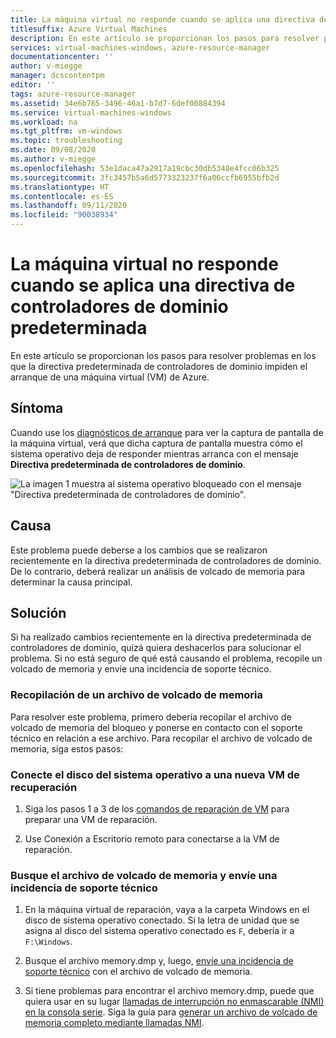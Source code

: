 ```yaml
---
title: La máquina virtual no responde cuando se aplica una directiva de controladores de dominio predeterminada
titlesuffix: Azure Virtual Machines
description: En este artículo se proporcionan los pasos para resolver problemas en los que la directiva de controladores de dominio predeterminados impiden el arranque de una VM de Azure.
services: virtual-machines-windows, azure-resource-manager
documentationcenter: ''
author: v-miegge
manager: dcscontentpm
editor: ''
tags: azure-resource-manager
ms.assetid: 34e6b765-3496-46a1-b7d7-6def00884394
ms.service: virtual-machines-windows
ms.workload: na
ms.tgt_pltfrm: vm-windows
ms.topic: troubleshooting
ms.date: 09/08/2020
ms.author: v-miegge
ms.openlocfilehash: 53e1daca47a2917a19cbc30db5348e4fcc06b325
ms.sourcegitcommit: 3fc3457b5a6d5773323237f6a06ccfb6955bfb2d
ms.translationtype: HT
ms.contentlocale: es-ES
ms.lasthandoff: 09/11/2020
ms.locfileid: "90038934"
---
```

# <a name="vm-is-unresponsive-while-applying-default-domain-controllers-policy"></a>La máquina virtual no responde cuando se aplica una directiva de controladores de dominio predeterminada

En este artículo se proporcionan los pasos para resolver problemas en los que la directiva predeterminada de controladores de dominio impiden el arranque de una máquina virtual (VM) de Azure.

## <a name="symptom"></a>Síntoma

Cuando use los [diagnósticos de arranque](https://docs.microsoft.com/azure/virtual-machines/troubleshooting/boot-diagnostics) para ver la captura de pantalla de la máquina virtual, verá que dicha captura de pantalla muestra cómo el sistema operativo deja de responder mientras arranca con el mensaje **Directiva predeterminada de controladores de dominio**.

  ![La imagen 1 muestra al sistema operativo bloqueado con el mensaje "Directiva predeterminada de controladores de dominio".](./media/vm-unresponsive-domain-controllers-policy/1-default-domain-controllers-policy.png)

## <a name="cause"></a>Causa

Este problema puede deberse a los cambios que se realizaron recientemente en la directiva predeterminada de controladores de dominio. De lo contrario, deberá realizar un análisis de volcado de memoria para determinar la causa principal.

## <a name="solution"></a>Solución

Si ha realizado cambios recientemente en la directiva predeterminada de controladores de dominio, quizá quiera deshacerlos para solucionar el problema. Si no está seguro de qué está causando el problema, recopile un volcado de memoria y envíe una incidencia de soporte técnico.

### <a name="collect-the-memory-dump-file"></a>Recopilación de un archivo de volcado de memoria

Para resolver este problema, primero debería recopilar el archivo de volcado de memoria del bloqueo y ponerse en contacto con el soporte técnico en relación a ese archivo. Para recopilar el archivo de volcado de memoria, siga estos pasos:

### <a name="attach-the-os-disk-to-a-new-repair-vm"></a>Conecte el disco del sistema operativo a una nueva VM de recuperación

1. Siga los pasos 1 a 3 de los [comandos de reparación de VM](https://docs.microsoft.com/azure/virtual-machines/troubleshooting/repair-windows-vm-using-azure-virtual-machine-repair-commands) para preparar una VM de reparación.

1. Use Conexión a Escritorio remoto para conectarse a la VM de reparación.

### <a name="locate-the-dump-file-and-submit-a-support-ticket"></a>Busque el archivo de volcado de memoria y envíe una incidencia de soporte técnico

1. En la máquina virtual de reparación, vaya a la carpeta Windows en el disco de sistema operativo conectado. Si la letra de unidad que se asigna al disco del sistema operativo conectado es `F`, debería ir a `F:\Windows`.

1. Busque el archivo memory.dmp y, luego, [envíe una incidencia de soporte técnico](https://portal.azure.com/?#blade/Microsoft_Azure_Support/HelpAndSupportBlade) con el archivo de volcado de memoria.

1. Si tiene problemas para encontrar el archivo memory.dmp, puede que quiera usar en su lugar [llamadas de interrupción no enmascarable (NMI) en la consola serie](https://docs.microsoft.com/azure/virtual-machines/troubleshooting/serial-console-windows#use-the-serial-console-for-nmi-calls). Siga la guía para [generar un archivo de volcado de memoria completo mediante llamadas NMI](https://docs.microsoft.com/windows/client-management/generate-kernel-or-complete-crash-dump).
